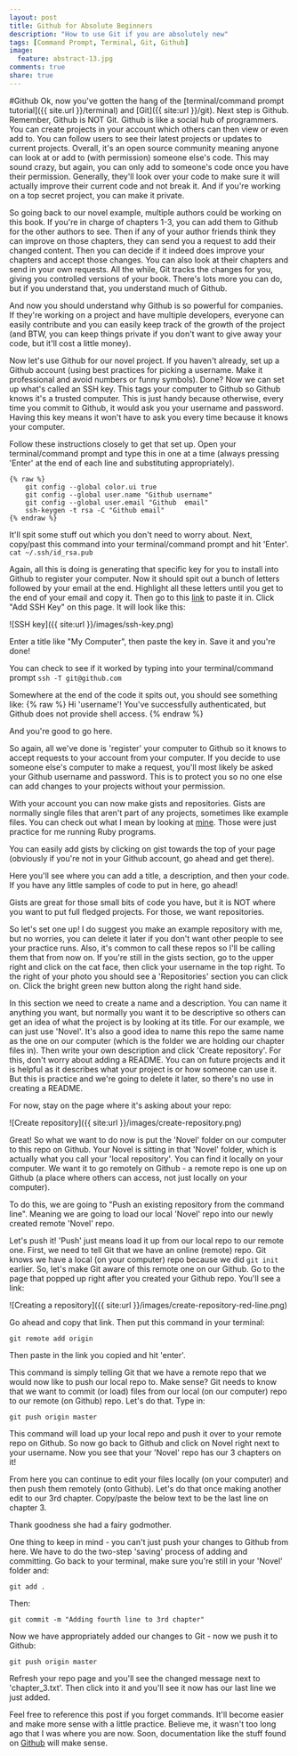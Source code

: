```yaml
---
layout: post
title: Github for Absolute Beginners
description: "How to use Git if you are absolutely new"
tags: [Command Prompt, Terminal, Git, Github]
image:
  feature: abstract-13.jpg
comments: true
share: true
---
```


#Github
Ok, now you've gotten the hang of the [terminal/command prompt tutorial]({{ site.url }}/terminal) and [Git]({{ site:url }}/git). Next step is Github. Remember, Github is NOT Git. Github is like a social hub of programmers. You can create projects in your account which others can then view or even add to. You can follow users to see their latest projects or updates to current projects. Overall, it's an open source community meaning anyone can look at or add to (with permission) someone else's code. This may sound crazy, but again, you can only add to someone's code once you have their permission. Generally, they'll look over your code to make sure it will actually improve their current code and not break it. And if you're working on a top secret project, you can make it private.

So going back to our novel example, multiple authors could be working on this book. If you're in charge of chapters 1-3, you can add them to Github for the other authors to see. Then if any of your author friends think they can improve on those chapters, they can send you a request to add their changed content. Then you can decide if it indeed does improve your chapters and accept those changes. You can also look at their chapters and send in your own requests. All the while, Git tracks the changes for you, giving you controlled versions of your book. There's lots more you can do, but if you understand that, you understand much of Github.

And now you should understand why Github is so powerful for companies. If they're working on a project and have multiple developers, everyone can easily contribute and you can easily keep track of the growth of the project (and BTW, you can keep things private if you don't want to give away your code, but it'll cost a little money).

Now let's use Github for our novel project. If you haven't already, set up a Github account (using best practices for picking a username. Make it professional and avoid numbers or funny symbols). Done? Now we can set up what's called an SSH key. This tags your computer to Github so Github knows it's a trusted computer. This is just handy because otherwise, every time you commit to Github, it would ask you your username and password. Having this key means it won't have to ask you every time because it knows your computer. 

Follow these instructions closely to get that set up. Open your terminal/command prompt and type this in one at a time (always pressing 'Enter' at the end of each line and substituting appropriately).


	{% raw %}
		git config --global color.ui true
		git config --global user.name "Github username"
		git config --global user.email "Github  email"
		ssh-keygen -t rsa -C "Github email"    
	{% endraw %}

It'll spit some stuff out which you don't need to worry about. Next, copy/past this command into your terminal/command prompt and hit 'Enter'.
`cat ~/.ssh/id_rsa.pub`

Again, all this is doing is generating that specific key for you to install into Github to register your computer. Now it should spit out a bunch of letters followed by your email at the end. Highlight all these letters until you get to the end of your email and copy it. Then go to this [link](https://github.com/settings/ssh) to paste it in. Click "Add SSH Key" on this page. It will look like this:

![SSH key]({{ site:url }}/images/ssh-key.png)

Enter a title like "My Computer", then paste the key in. Save it and you're done!

You can check to see if it worked by typing into your terminal/command prompt
`ssh -T git@github.com`

Somewhere at the end of the code it spits out, you should see something like:
{% raw %}
Hi 'username'! You've successfully authenticated, but Github does not provide shell access.
{% endraw %}

And you're good to go here.

So again, all we've done is 'register' your computer to Github so it knows to accept requests to your account from your computer. If you decide to use someone else's computer to make a request, you'll most likely be asked your Github username and password. This is to protect you so no one else can add changes to your projects without your permission.

With your account you can now make gists and repositories. Gists are normally single files that aren't part of any projects, sometimes like example files. You can check out what I mean by looking at [mine](https://gist.github.com/trevordjones). Those were just practice for me running Ruby programs.

You can easily add gists by clicking on gist towards the top of your page (obviously if you're not in your Github account, go ahead and get there). 

Here you'll see where you can add a title, a description, and then your code. If you have any little samples of code to put in here, go ahead!

Gists are great for those small bits of code you have, but it is NOT where you want to put full fledged projects. For those, we want repositories.

So let's set one up! I do suggest you make an example repository with me, but no worries, you can delete it later if you don't want other people to see your practice runs. Also, it's common to call these repos so I'll be calling them that from now on. If you're still in the gists section, go to the upper right and click on the cat face, then click your username in the top right. To the right of your photo you should see a 'Repositories' section you can click on. Click the bright green new button along the right hand side.

In this section we need to create a name and a description. You can name it anything you want, but normally you want it to be descriptive so others can get an idea of what the project is by looking at its title. For our example, we can just use 'Novel'. It's also a good idea to name this repo the same name as the one on our computer (which is the folder we are holding our chapter files in). Then write your own description and click 'Create repository'. For this, don't worry about adding a README. You can on future projects and it is helpful as it describes what your project is or how someone can use it. But this is practice and we're going to delete it later, so there's no use in creating a README.

For now, stay on the page where it's asking about your repo:

![Create repository]({{ site:url }}/images/create-repository.png)

Great! So what we want to do now is put the 'Novel' folder on our computer to this repo on Github. Your Novel is sitting in that 'Novel' folder, which is actually what you call your 'local repository'. You can find it locally on your computer. We want it to go remotely on Github - a remote repo is one up on Github (a place where others can access, not just locally on your computer).

To do this, we are going to "Push an existing repository from the command line". Meaning we are going to load our local 'Novel' repo into our newly created remote 'Novel' repo.

Let's push it! 'Push' just means load it up from our local repo to our remote one. First, we need to tell Git that we have an online (remote) repo. Git knows we have a local (on your computer) repo because we did `git init` earlier. So, let's make Git aware of this remote one on our Github. Go to the page that popped up right after you created your Github repo. You'll see a link:

![Creating a repository]({{ site:url }}/images/create-repository-red-line.png)

Go ahead and copy that link. Then put this command in your terminal:

`git remote add origin`

Then paste in the link you copied and hit 'enter'.

This command is simply telling Git that we have a remote repo that we would now like to push our local repo to. Make sense? Git needs to know that we want to commit (or load) files from our local (on our computer) repo to our remote (on Github) repo. Let's do that. Type in:

`git push origin master`

This command will load up your local repo and push it over to your remote repo on Github. So now go back to Github and click on Novel right next to your username. Now you see that your 'Novel' repo has our 3 chapters on it!

From here you can continue to edit your files locally (on your computer) and then push them remotely (onto Github). Let's do that once making another edit to our 3rd chapter. Copy/paste the below text to be the last line on chapter 3.

Thank goodness she had a fairy godmother.

One thing to keep in mind - you can't just push your changes to Github from here. We have to do the two-step 'saving' process of adding and committing. Go back to your terminal, make sure you're still in your 'Novel' folder and:

`git add .`

Then:

`git commit -m "Adding fourth line to 3rd chapter"`

Now we have appropriately added our changes to Git - now we push it to Github:

`git push origin master`

Refresh your repo page and you'll see the changed message next to 'chapter_3.txt'. Then click into it and you'll see it now has our last line we just added.

Feel free to reference this post if you forget commands. It'll become easier and make more sense with a little practice. Believe me, it wasn't too long ago that I was where you are now. Soon, documentation like the stuff found on [Github](https://help.github.com/articles/create-a-repo) will make sense. 